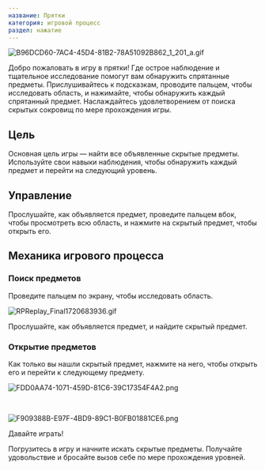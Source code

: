 ```yaml
---
название: Прятки
категория: игровой процесс
раздел: нажатие
---
```

![B96DCD60-7AC4-45D4-81B2-78A51092B862_1_201_a.gif](https://help.Studycat.com/hc/article_attachments/34930712507545)

Добро пожаловать в игру в прятки! Где острое наблюдение и тщательное исследование помогут вам обнаружить спрятанные предметы. Прислушивайтесь к подсказкам, проводите пальцем, чтобы исследовать область, и нажимайте, чтобы обнаружить каждый спрятанный предмет. Наслаждайтесь удовлетворением от поиска скрытых сокровищ по мере прохождения игры.

## Цель

Основная цель игры — найти все объявленные скрытые предметы. Используйте свои навыки наблюдения, чтобы обнаружить каждый предмет и перейти на следующий уровень.

## Управление

Прослушайте, как объявляется предмет, проведите пальцем вбок, чтобы просмотреть всю область, и нажмите на скрытый предмет, чтобы открыть его.

## Механика игрового процесса

### Поиск предметов

Проведите пальцем по экрану, чтобы исследовать область. 

![RPReplay_Final1720683936.gif](https://help.Studycat.com/hc/article_attachments/34930712511513)

Прослушайте, как объявляется предмет, и найдите скрытый предмет.

### Открытие предметов

Как только вы нашли скрытый предмет, нажмите на него, чтобы открыть его и перейти к следующему предмету.

![FDD0AA74-1071-459D-81C6-39C17354F4A2.png](https://help.Studycat.com/hc/article_attachments/34783745782809)

 

![F909388B-E97F-4BD9-89C1-B0FB01881CE6.png](https://help.Studycat.com/hc/article_attachments/34783721841177)

Давайте играть!

Погрузитесь в игру и начните искать скрытые предметы. Получайте удовольствие и бросайте вызов себе по мере прохождения уровней.